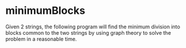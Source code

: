 # minimumBlocks

Given 2 strings, the following program will find the minimum division into blocks common to the two strings by using graph theory to solve the problem in a reasonable time.

